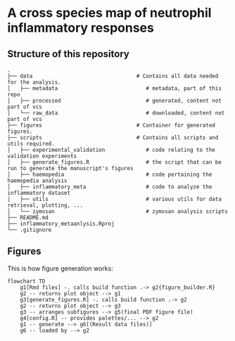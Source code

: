 # A cross species map of neutrophil inflammatory responses

## Structure of this repository

    .
    ├── data                                 # Contains all data needed for the analysis.
    │   ├── metadata                            # metadata, part of this repo
    │   ├── processed                           # generated, content not part of vcs
    │   └── raw_data                            # downloaded, content not part of vcs
    ├── figures                              # Container for generated figures.
    ├── scripts                              # Contains all scripts and utils required.
    │   ├── experimental_validation             # code relating to the validation experiments
    │   ├── generate_figures.R                  # the script that can be run to generate the manuscript's figures
    │   ├── haemopedia                          # code pertaining the haemopedia analysis
    │   ├── inflammatory_meta                   # code to analyze the inflammatory dataset
    │   ├── utils                               # various utils for data retrieval, plotting, ...
    │   └── zymosan                             # zymosan analysis scripts
    ├── README.md
    ├── inflammatory_metaanlysis.Rproj
    └── .gitignore

## Figures

This is how figure generation works:

```mermaid
flowchart TD
    g1[Rmd files] -. calls build function .-> g2{figure_builder.R}
    g2 -- returns plot object --> g1
    g3[generate_figures.R] -. calls build function .-> g2
    g2 -- returns plot object --> g3
    g3 -- arranges subfigures --> g5(final PDF figure file)
    g4[config.R] -- provides palettes/... --> g2
    g1 -- generate --> g6[(Result data files)]
    g6 -- loaded by --> g2
```

